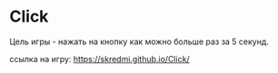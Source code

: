 # Click
Цель игры  - нажать на кнопку как можно больше раз за 5 секунд.

ссылка на игру: https://skredmi.github.io/Click/
